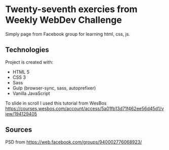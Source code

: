    
# Twenty-seventh exercies from Weekly WebDev Challenge

Simply page from Facebook group for learning html, css, js.

## Technologies
Project is created with:
* HTML 5
* CSS 3
* Sass
* Gulp (browser-sync, sass, autoprefixer)
* Vanilla JavaScript

To slide in scroll I used this tutorial from WesBos https://courses.wesbos.com/account/access/5a01fb13d71f462ee56d45d1/view/194129405



## Sources
PSD from https://web.facebook.com/groups/940002776068923/

